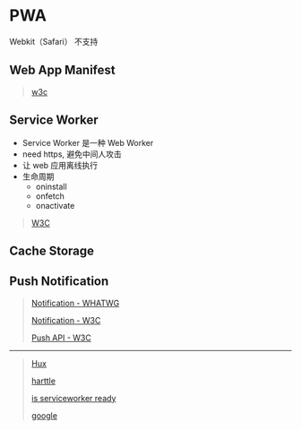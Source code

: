 # PWA

Webkit（Safari） 不支持

## Web App Manifest

> [w3c](https://www.w3.org/TR/appmanifest/)

## Service Worker

* Service Worker 是一种 Web Worker
* need https, 避免中间人攻击
* 让 web 应用离线执行
* 生命周期
  * oninstall
  * onfetch
  * onactivate

> [W3C](https://w3c.github.io/ServiceWorker/)

## Cache Storage

## Push Notification

> [Notification - WHATWG](https://notifications.spec.whatwg.org/)
>
> [Notification - W3C](https://www.w3.org/TR/notifications/)
>
> [Push API - W3C](https://www.w3.org/TR/push-api/)

-----

> [Hux](https://zhuanlan.zhihu.com/p/25167289)
>
> [harttle](http://harttle.com/2017/01/28/pwa-explore.html)
>
> [is serviceworker ready](https://jakearchibald.github.io/isserviceworkerready/)
>
> [google](https://developers.google.com/web/progressive-web-apps/)